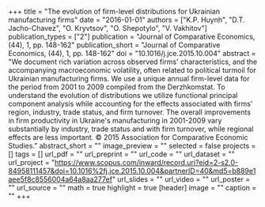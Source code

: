 +++
title = "The evolution of firm-level distributions for Ukrainian manufacturing firms"
date = "2016-01-01"
authors = ["K.P. Huynh", "D.T. Jacho-Chavez", "O. Kryvtsov", "O. Shepotylo", "V. Vakhitov"]
publication_types = ["2"]
publication = "Journal of Comparative Economics, (44), 1, pp. 148-162"
publication_short = "Journal of Comparative Economics, (44), 1, pp. 148-162"
doi = "10.1016/j.jce.2015.10.004"
abstract = "We document rich variation across observed firms' characteristics, and the accompanying macroeconomic volatility, often related to political turmoil for Ukrainian manufacturing firms. We use a unique annual firm-level data for the period from 2001 to 2009 compiled from the Derzhkomstat. To understand the evolution of distributions we utilize functional principal component analysis while accounting for the effects associated with firms' region, industry, trade status, and firm turnover. The overall improvements in firm productivity in Ukraine's manufacturing in 2001-2009 vary substantially by industry, trade status and with firm turnover, while regional effects are less important. © 2015 Association for Comparative Economic Studies."
abstract_short = ""
image_preview = ""
selected = false
projects = []
tags = []
url_pdf = ""
url_preprint = ""
url_code = ""
url_dataset = ""
url_project = "https://www.scopus.com/inward/record.uri?eid=2-s2.0-84958111457&doi=10.1016%2fj.jce.2015.10.004&partnerID=40&md5=b889e1aee5f8c8556004a64a8aa277ef"
url_slides = ""
url_video = ""
url_poster = ""
url_source = ""
math = true
highlight = true
[header]
image = ""
caption = ""
+++
